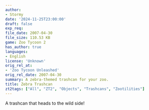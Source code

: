 ```yaml
---
author:
- Stormy
date: '2024-11-25T23:00:00'
draft: false
exp_req:
file_date: 2007-04-30
file_size: 110.53 KB
game: Zoo Tycoon 2
has_author: true
languages:
- English
license: 'Unknown'
orig_rel_at:
- 'Zoo Tycoon Unleashed'
orig_rel_date: 2007-04-30
summary: A zebra-themed trashcan for your zoo.
title: Zebra Trashcan
zt2tags: ["All", "ZT2", "Objects", "Trashcans", "Zootilities"]  
---
```

A trashcan that heads to the wild side!
